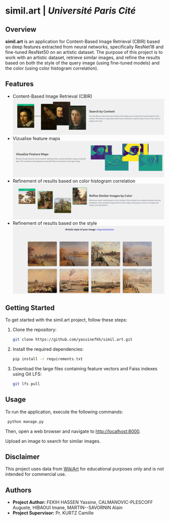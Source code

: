 # simil.art | _Université Paris Cité_

## Overview

**simil.art** is an application for Content-Based Image Retrieval (CBIR) based on deep features extracted from neural networks, specifically ResNet18 and fine-tuned ResNet50 on an artistic dataset. The purpose of this project is to work with an artistic dataset, retrieve similar images, and refine the results based on both the style of the query image (using fine-tuned models) and the color (using color histogram correlation).

## Features

- Content-Based Image Retrieval (CBIR)
  ![Description of the CBIR feature](similart_app/core_interface/static/images/readmeimg1.png)
- Vizualise feature maps
  ![Description of the visualization of the featurs maps](similart_app/core_interface/static/images/readmeimg2.png)
- Refinement of results based on color histogram correlation
  ![Description of the refinement based on the color](similart_app/core_interface/static/images/readmeimg3.png)
- Refinement of results based on the style
  ![Description of the style prediction](similart_app/core_interface/static/images/readmeimg4.png)

## Getting Started

To get started with the simil.art project, follow these steps:

1. Clone the repository:

   ```bash
   git clone https://github.com/yassinefkh/simil.art.git
   ```

1. Install the required dependencies:

   ```bash
   pip install -r requirements.txt
   ```

1. Download the large files containing feature vectors and Faiss indexes using Git LFS:

   ```bash
   git lfs pull
   ```

## Usage

To run the application, execute the following commands:

```bash
 python manage.py
```

Then, open a web browser and navigate to [http://localhost:8000](http://localhost:8000).

Upload an image to search for similar images.

## Disclaimer

This project uses data from [WikiArt](https://www.wikiart.org/) for educational purposes only and is not intended for commercial use.

## Authors

- **Project Author:** FEKIH HASSEN Yassine, CALMANOVIC-PLESCOFF Auguste, HIBAOUI Imane, MARTIN--SAVORNIN Alain
- **Project Supervisor:** Pr. KURTZ Camille
